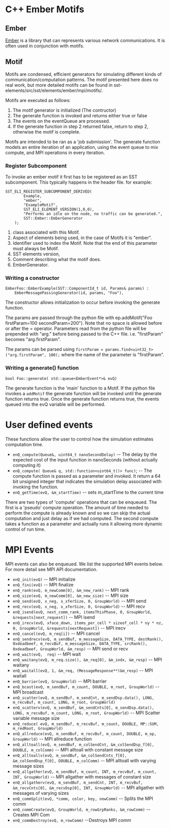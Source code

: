 # C++ Ember Motifs
## Ember

[Ember](http://sst-simulator.org/SSTPages/SSTElementEmber/) is a library that can represents various network communications.  It is often used in conjunction with motifs.

## Motif

Motifs are condensed, efficient generators for simulating different kinds of communication/computation patterns.
The motif presented here does no real work, but more detailed motifs can be found in sst-elements/src/sst/elements/ember/mpi/motifs/.

Motifs are executed as follows:

1) The motif generator is initialized (The contructor)
2) The generate function is invoked and returns either true or false
3) The events on the eventQueue are processed.
4) If the generate function in step 2 returned false, return to step 2, otherwise the motif is complete.

Motifs are intended to be ran as a 'job submission'.
The generate function models an entire iteration of an application, using the event queue to mix compute, and MPI operations in every iteration.

### Register Subcomponent

To invoke an ember motif it first has to be registered as an SST subcomponent. This typically happens in the header file.
for example:
```
SST_ELI_REGISTER_SUBCOMPONENT_DERIVED(
        Example,
        "ember",
        "ExampleMotif",
        SST_ELI_ELEMENT_VERSION(1,0,0),
        "Performs an idle on the node, no traffic can be generated.",
        SST::Ember::EmberGenerator
    );
```
1) class associated with this Motif. 
3) Aspect of elements being used, in the case of Motifs it is "ember". 
3) Identifier used to index the Motif. Note that the end of this parameter must always be Motif.
4) SST elements version,
5) Comment describing what the motif does. 
6) EmberGenerator.

### Writing a constructor
```
EmberFoo::EmberExample(SST::ComponentId_t id, Params& params) :
	EmberMessagePassingGenerator(id, params, "Foo"),

```

The constructor allows initialization to occur before invoking the generate function.

The params are passed through the python file with ep.addMotif("Foo firstParam=100 secondParam=200"). Note that no space is allowed before or after the = operator. Parameters read from the python file will be prepended with "arg." before being passed to the C++ file. i.e. "firstParam" becomes "arg.firstParam".

The params can be parsed using `firstParam = params.find<uint32_t>("arg.firstParam", 100);` where the name of the parameter is "firstParam".

### Writing a generate() function
```
bool Foo::generate( std::queue<EmberEvent*>& evQ)
```
The generate function is the 'main' function to a Motif. 
If the python file invokes a `addMotif` the generate function will be invoked until the generate function returns true.
Once the generate function returns true, the events queued into the evQ variable will be performed. 

# User defined events

These functions allow the user to control how the simulation estimates computation time.

* `enQ_compute(Queue&, uint64_t nanoSecondDelay)`   -- The delay by the expected cost of the input function in nanoSeconds (without actually computing it)
* `enQ_compute( Queue& q, std::function<uint64_t()> func)`; -- The compute function is passed as a parameter and invoked. It return a 64 bit unsigned integer that indicates the simulation delay associated with invoking the function.
* `enQ_getTime(evQ, &m_startTime)` -- sets m_startTime to the current time

There are two types of 'compute' operations that can be enqueued. The first is a 'pseudo' compute operation. The amount of time needed to perform the compute is already known and so we can skip the actual computation and just delay as if we had computed. 
The second compute takes a function as a parameter and actually runs it allowing more dynamic control of run time. 


# MPI Events


MPI events can also be enqueued. We list the supported MPI events below. For more detail see MPI API documentation.


* `enQ_init(evQ)`  --  MPI  initialize
* `enQ_fini(evQ)` -- MPI finalize
* `enQ_rank(evQ, m_newComm[0], &m_new_rank)` -- MPI rank
* `enQ_size(evQ, m_newComm[0], &m_new_size)` --   MPI size
* `enQ_send(evQ, x_neg, x_xferSize, 0, GroupWorld)`  --  MPI send
* `enQ_recv(evQ, x_neg, x_xferSize, 0, GroupWorld)`  --  MPI  recv
* `enQ_isend(evQ, next_comm_rank, itemsThisPhase, 0, GroupWorld, &requests[next_request])` --  MPI isend
* `enQ_irecv(evQ, xface_down, items_per_cell * sizeof_cell * ny * nz, 0, GroupWorld, &requests[nextRequest])` --  MPI irecv
* `enQ_cancel(evQ, m_req[i])` -- MPI cancel
* `enQ_sendrecv(evQ, m_sendBuf, m_messageSize, DATA_TYPE, destRank(), 0xdeadbeef, m_recvBuf, m_messageSize, DATA_TYPE, srcRank(),  0xdeadbeef, GroupWorld, &m_resp)`  --  MPI send or recv
* `enQ_wait(evQ,  req)`  --  MPI wait
* `enQ_waitany(evQ, m_req.size(), &m_req[0], &m_indx, &m_resp)` --  MPI waitany
* `enQ_waitall(evQ, 1, &m_req, (MessageResponse**)&m_resp)` --  MPI waitall
* `enQ_barrier(evQ, GroupWorld)` -- MPI barrier
* `enQ_bcast(evQ, m_sendBuf, m_count, DOUBLE, m_root, GroupWorld)` -- MPI broadcast
* `enQ_scatter(evQ, m_sendBuf, m_sendCnt, m_sendDsp.data(), LONG, m_recvBuf, m_count, LONG, m_root, GroupWorld)` 
* `enQ_scatterv(evQ, m_sendBuf, &m_sendCnts[0], m_sendDsp.data(), LONG, m_recvBuf, m_count, LONG, m_root, GroupWorld)` -- MPI Scatter variable message size
* `enQ_reduce( evQ, m_sendBuf, m_recvBuf, m_count, DOUBLE, MP::SUM, m_redRoot, GroupWorld)`
* `enQ_allreduce(evQ, m_sendBuf, m_recvBuf, m_count, DOUBLE, m_op, GroupWorld)` -- MPI allreduce function
* `enQ_alltoall(evQ, m_sendBuf, m_colSendCnt, &m_colSendDsp_f[0], DOUBLE, m_colComm)` -- MPI alltoall with constant message size
* `enQ_alltoallv(evQ, m_sendBuf, &m_colSendCnts_f[0], &m_colSendDsp_f[0], DOUBLE, m_colComm)` -- MPI alltoall with varying message sizes
* `enQ_allgather(evQ, m_sendBuf, m_count, INT, m_recvBuf, m_count, INT, GroupWorld)` --  MPI allgather with messages of constant size
* `enQ_allgatherv(evQ, m_sendBuf, m_sendCnt, INT, m_recvBuf, &m_recvCnts[0], &m_recvDsp[0], INT, GroupWorld)` --  MPI allgather with messages of varying sizes
* `enQ_commSplit(evQ, *comm, color, key, newComm)` -- Splits the MPI comm
* `enQ_commCreate(evQ, GroupWorld, m_rowGrpRanks, &m_rowComm)` -- Creates MPI Com
* `enQ_commDestroy(evQ, m_rowComm)` --Destroys MPI comm
